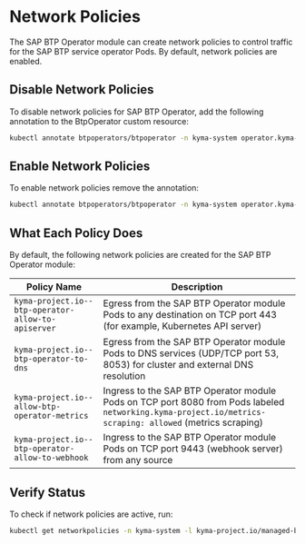 # Network Policies

The SAP BTP Operator module can create network policies to control traffic for the SAP BTP service operator Pods. By default, network policies are enabled.

## Disable Network Policies

To disable network policies for SAP BTP Operator, add the following annotation to the BtpOperator custom resource:

```bash
kubectl annotate btpoperators/btpoperator -n kyma-system operator.kyma-project.io/btp-operator-disable-network-policies=true
```

## Enable Network Policies

To enable network policies remove the annotation:

```bash
kubectl annotate btpoperators/btpoperator -n kyma-system operator.kyma-project.io/btp-operator-disable-network-policies-
```

## What Each Policy Does

By default, the following network policies are created for the SAP BTP Operator module:

| Policy Name | Description |
|-------------|----------------|
| `kyma-project.io--btp-operator-allow-to-apiserver` | Egress from the SAP BTP Operator module Pods to any destination on TCP port 443 (for example, Kubernetes API server) |
| `kyma-project.io--btp-operator-to-dns` | Egress from the SAP BTP Operator module Pods to DNS services (UDP/TCP port 53, 8053) for cluster and external DNS resolution |
| `kyma-project.io--allow-btp-operator-metrics` | Ingress to the SAP BTP Operator module Pods on TCP port 8080 from Pods labeled `networking.kyma-project.io/metrics-scraping: allowed` (metrics scraping) |
| `kyma-project.io--btp-operator-allow-to-webhook` | Ingress to the SAP BTP Operator module Pods on TCP port 9443 (webhook server) from any source |

## Verify Status

To check if network policies are active, run:

```bash
kubectl get networkpolicies -n kyma-system -l kyma-project.io/managed-by=btp-manager
```
